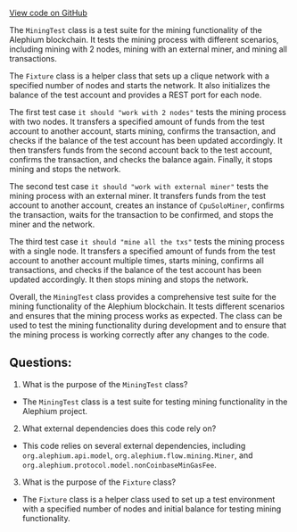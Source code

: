 [View code on GitHub](https://github.com/alephium/alephium/blob/master/app/src/it/scala/org/alephium/app/MiningTest.scala)

The `MiningTest` class is a test suite for the mining functionality of the Alephium blockchain. It tests the mining process with different scenarios, including mining with 2 nodes, mining with an external miner, and mining all transactions. 

The `Fixture` class is a helper class that sets up a clique network with a specified number of nodes and starts the network. It also initializes the balance of the test account and provides a REST port for each node. 

The first test case `it should "work with 2 nodes"` tests the mining process with two nodes. It transfers a specified amount of funds from the test account to another account, starts mining, confirms the transaction, and checks if the balance of the test account has been updated accordingly. It then transfers funds from the second account back to the test account, confirms the transaction, and checks the balance again. Finally, it stops mining and stops the network. 

The second test case `it should "work with external miner"` tests the mining process with an external miner. It transfers funds from the test account to another account, creates an instance of `CpuSoloMiner`, confirms the transaction, waits for the transaction to be confirmed, and stops the miner and the network. 

The third test case `it should "mine all the txs"` tests the mining process with a single node. It transfers a specified amount of funds from the test account to another account multiple times, starts mining, confirms all transactions, and checks if the balance of the test account has been updated accordingly. It then stops mining and stops the network. 

Overall, the `MiningTest` class provides a comprehensive test suite for the mining functionality of the Alephium blockchain. It tests different scenarios and ensures that the mining process works as expected. The class can be used to test the mining functionality during development and to ensure that the mining process is working correctly after any changes to the code.
## Questions: 
 1. What is the purpose of the `MiningTest` class?
- The `MiningTest` class is a test suite for testing mining functionality in the Alephium project.

2. What external dependencies does this code rely on?
- This code relies on several external dependencies, including `org.alephium.api.model`, `org.alephium.flow.mining.Miner`, and `org.alephium.protocol.model.nonCoinbaseMinGasFee`.

3. What is the purpose of the `Fixture` class?
- The `Fixture` class is a helper class used to set up a test environment with a specified number of nodes and initial balance for testing mining functionality.